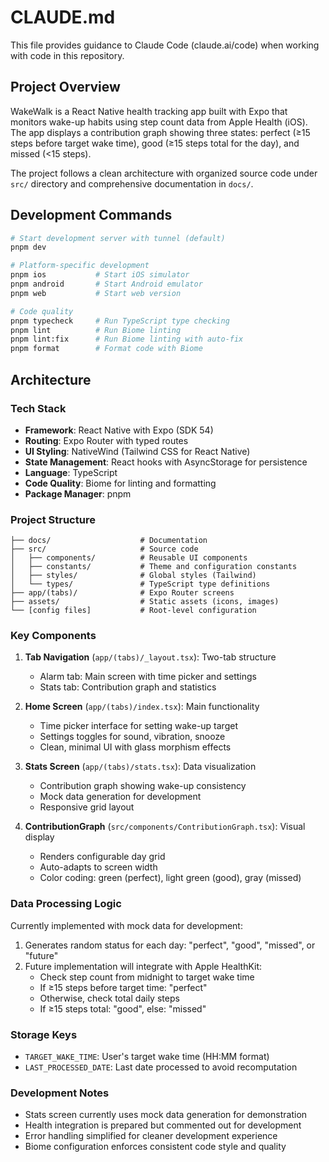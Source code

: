 # CLAUDE.md

This file provides guidance to Claude Code (claude.ai/code) when working with code in this repository.

## Project Overview

WakeWalk is a React Native health tracking app built with Expo that monitors wake-up habits using step count data from Apple Health (iOS). The app displays a contribution graph showing three states: perfect (≥15 steps before target wake time), good (≥15 steps total for the day), and missed (<15 steps).

The project follows a clean architecture with organized source code under `src/` directory and comprehensive documentation in `docs/`.

## Development Commands

```bash
# Start development server with tunnel (default)
pnpm dev

# Platform-specific development
pnpm ios           # Start iOS simulator
pnpm android       # Start Android emulator
pnpm web           # Start web version

# Code quality
pnpm typecheck     # Run TypeScript type checking
pnpm lint          # Run Biome linting
pnpm lint:fix      # Run Biome linting with auto-fix
pnpm format        # Format code with Biome
```

## Architecture

### Tech Stack
- **Framework**: React Native with Expo (SDK 54)
- **Routing**: Expo Router with typed routes
- **UI Styling**: NativeWind (Tailwind CSS for React Native)
- **State Management**: React hooks with AsyncStorage for persistence
- **Language**: TypeScript
- **Code Quality**: Biome for linting and formatting
- **Package Manager**: pnpm

### Project Structure
```
├── docs/                    # Documentation
├── src/                     # Source code
│   ├── components/          # Reusable UI components
│   ├── constants/           # Theme and configuration constants
│   ├── styles/              # Global styles (Tailwind)
│   └── types/               # TypeScript type definitions
├── app/(tabs)/              # Expo Router screens
├── assets/                  # Static assets (icons, images)
└── [config files]           # Root-level configuration
```

### Key Components

1. **Tab Navigation** (`app/(tabs)/_layout.tsx`): Two-tab structure
   - Alarm tab: Main screen with time picker and settings
   - Stats tab: Contribution graph and statistics

2. **Home Screen** (`app/(tabs)/index.tsx`): Main functionality
   - Time picker interface for setting wake-up target
   - Settings toggles for sound, vibration, snooze
   - Clean, minimal UI with glass morphism effects

3. **Stats Screen** (`app/(tabs)/stats.tsx`): Data visualization
   - Contribution graph showing wake-up consistency
   - Mock data generation for development
   - Responsive grid layout

4. **ContributionGraph** (`src/components/ContributionGraph.tsx`): Visual display
   - Renders configurable day grid
   - Auto-adapts to screen width
   - Color coding: green (perfect), light green (good), gray (missed)

### Data Processing Logic

Currently implemented with mock data for development:
1. Generates random status for each day: "perfect", "good", "missed", or "future"
2. Future implementation will integrate with Apple HealthKit:
   - Check step count from midnight to target wake time
   - If ≥15 steps before target time: "perfect"
   - Otherwise, check total daily steps
   - If ≥15 steps total: "good", else: "missed"

### Storage Keys
- `TARGET_WAKE_TIME`: User's target wake time (HH:MM format)
- `LAST_PROCESSED_DATE`: Last date processed to avoid recomputation

### Development Notes
- Stats screen currently uses mock data generation for demonstration
- Health integration is prepared but commented out for development
- Error handling simplified for cleaner development experience
- Biome configuration enforces consistent code style and quality